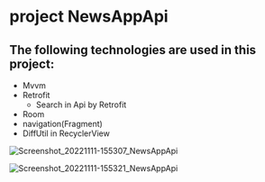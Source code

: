 #  project NewsAppApi
## The following technologies are used in this project:
+ Mvvm
+ Retrofit
   + Search in Api by Retrofit
+ Room 
+ navigation(Fragment)
+ DiffUtil in RecyclerView

![Screenshot_20221111-155307_NewsAppApi](https://user-images.githubusercontent.com/74426462/201341124-374e0192-f04b-4dbf-808c-9127d67b1d1a.jpg)

![Screenshot_20221111-155321_NewsAppApi](https://user-images.githubusercontent.com/74426462/201341258-a033932b-a7c4-40cf-b223-3ebcd2e806d1.jpg)
